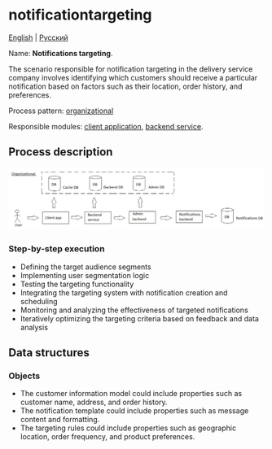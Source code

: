 # notificationtargeting

[English](notificationtargeting.md) | [Русский](notificationtargeting.ru.md)

Name: **Notifications targeting**.

The scenario responsible for notification targeting in the delivery service company involves identifying which customers should receive a particular notification based on factors such as their location, order history, and preferences. 

Process pattern: [organizational](../../processpatterns/organizational.md)

Responsible modules: [client application](../../frontend/managerclient.md), [backend service](../../backend/managerbackend.md).

## Process description

![organizational_overall](../../img/organizational_overall.png)

### Step-by-step execution

- Defining the target audience segments
- Implementing user segmentation logic
- Testing the targeting functionality
- Integrating the targeting system with notification creation and scheduling
- Monitoring and analyzing the effectiveness of targeted notifications
- Iteratively optimizing the targeting criteria based on feedback and data analysis

## Data structures

### Objects 

- The customer information model could include properties such as customer name, address, and order history. 
- The notification template could include properties such as message content and formatting. 
- The targeting rules could include properties such as geographic location, order frequency, and product preferences.
